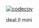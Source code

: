 [![codecov](https://codecov.io/gh/jiaqiwang969/deal.II-mini/branch/master/graph/badge.svg)](https://codecov.io/gh/jiaqiwang969/deal.II-mini)

deal.II mini
